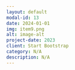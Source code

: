 ```yaml
---
layout: default
modal-id: 13
date: 2024-01-01
img: item9.png
alt: image-alt
project-date: 2023
client: Start Bootstrap
category: N/A
description: N/A
---
```

